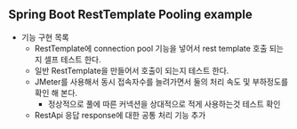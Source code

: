 ## Spring Boot RestTemplate Pooling example

* 기능 구현 목록
  + RestTemplate에 connection pool 기능을 넣어서 rest template 호출 되는지 셀프 테스트 한다.
  + 일반 RestTemplate을 만들어서 호출이 되는지 테스트 한다.
  + JMeter를 사용해서 동시 접속자수를 늘려가면서 둘의 처리 속도 및 부하정도를 확인 해 본다.
    - 정상적으로 풀에 따른 커넥션을 상대적으로 적게 사용하는것 테스트 확인
  + RestApi 응답 response에 대한 공통 처리 기능 추가

